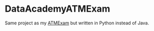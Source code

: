 # DataAcademyATMExam
Same project as my [ATMExam](https://github.com/HaydenMcKenzie/ATMExam) but written in Python instead of Java. 
